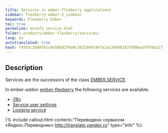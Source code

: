 ```yaml
---
title: Services in ember-flexberry applications
sidebar: flexberry-ember-2_sidebar
keywords: Flexberry Ember
toc: true
permalink: en/ef2_service.html
folder: products/ember-flexberry/services/
lang: en
autotranslated: true
hash: f4593c2b00f81c8e50b02f0a0c3431849196fa1a178660183fdd6ea379f0a127
---
```


## Description

Services are the successors of the class [EMBER.SERVICE](https://guides.emberjs.com/v2.4.0/applications/services/).

In ember-addon [ember-flexberry](ef2_landing_page.html) the following services are available:

* [i18n](ef2_i18n.html)
* [Service user settings](ef2_model-user-settings-service.html)
* [Logging service](ef2_log-service.html)



{% include callout.html content="Переведено сервисом «Яндекс.Переводчик» <http://translate.yandex.ru>" type="info" %}